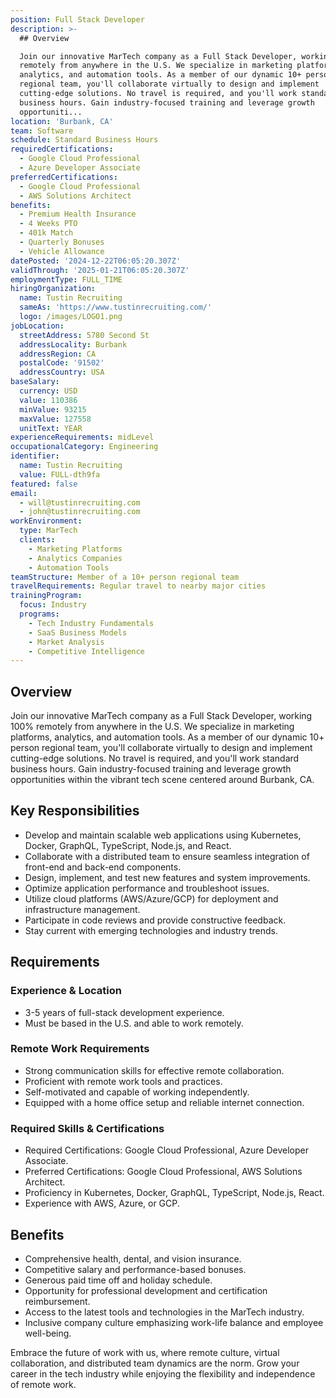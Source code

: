 ```yaml
---
position: Full Stack Developer
description: >-
  ## Overview

  Join our innovative MarTech company as a Full Stack Developer, working 100%
  remotely from anywhere in the U.S. We specialize in marketing platforms,
  analytics, and automation tools. As a member of our dynamic 10+ person
  regional team, you'll collaborate virtually to design and implement
  cutting-edge solutions. No travel is required, and you'll work standard
  business hours. Gain industry-focused training and leverage growth
  opportuniti...
location: 'Burbank, CA'
team: Software
schedule: Standard Business Hours
requiredCertifications:
  - Google Cloud Professional
  - Azure Developer Associate
preferredCertifications:
  - Google Cloud Professional
  - AWS Solutions Architect
benefits:
  - Premium Health Insurance
  - 4 Weeks PTO
  - 401k Match
  - Quarterly Bonuses
  - Vehicle Allowance
datePosted: '2024-12-22T06:05:20.307Z'
validThrough: '2025-01-21T06:05:20.307Z'
employmentType: FULL_TIME
hiringOrganization:
  name: Tustin Recruiting
  sameAs: 'https://www.tustinrecruiting.com/'
  logo: /images/LOGO1.png
jobLocation:
  streetAddress: 5780 Second St
  addressLocality: Burbank
  addressRegion: CA
  postalCode: '91502'
  addressCountry: USA
baseSalary:
  currency: USD
  value: 110386
  minValue: 93215
  maxValue: 127558
  unitText: YEAR
experienceRequirements: midLevel
occupationalCategory: Engineering
identifier:
  name: Tustin Recruiting
  value: FULL-dth9fa
featured: false
email:
  - will@tustinrecruiting.com
  - john@tustinrecruiting.com
workEnvironment:
  type: MarTech
  clients:
    - Marketing Platforms
    - Analytics Companies
    - Automation Tools
teamStructure: Member of a 10+ person regional team
travelRequirements: Regular travel to nearby major cities
trainingProgram:
  focus: Industry
  programs:
    - Tech Industry Fundamentals
    - SaaS Business Models
    - Market Analysis
    - Competitive Intelligence
---
```




## Overview
Join our innovative MarTech company as a Full Stack Developer, working 100% remotely from anywhere in the U.S. We specialize in marketing platforms, analytics, and automation tools. As a member of our dynamic 10+ person regional team, you'll collaborate virtually to design and implement cutting-edge solutions. No travel is required, and you'll work standard business hours. Gain industry-focused training and leverage growth opportunities within the vibrant tech scene centered around Burbank, CA.

## Key Responsibilities
- Develop and maintain scalable web applications using Kubernetes, Docker, GraphQL, TypeScript, Node.js, and React.
- Collaborate with a distributed team to ensure seamless integration of front-end and back-end components.
- Design, implement, and test new features and system improvements.
- Optimize application performance and troubleshoot issues.
- Utilize cloud platforms (AWS/Azure/GCP) for deployment and infrastructure management.
- Participate in code reviews and provide constructive feedback.
- Stay current with emerging technologies and industry trends.

## Requirements
### Experience & Location
- 3-5 years of full-stack development experience.
- Must be based in the U.S. and able to work remotely.

### Remote Work Requirements
- Strong communication skills for effective remote collaboration.
- Proficient with remote work tools and practices.
- Self-motivated and capable of working independently.
- Equipped with a home office setup and reliable internet connection.

### Required Skills & Certifications
- Required Certifications: Google Cloud Professional, Azure Developer Associate.
- Preferred Certifications: Google Cloud Professional, AWS Solutions Architect.
- Proficiency in Kubernetes, Docker, GraphQL, TypeScript, Node.js, React.
- Experience with AWS, Azure, or GCP.

## Benefits
- Comprehensive health, dental, and vision insurance.
- Competitive salary and performance-based bonuses.
- Generous paid time off and holiday schedule.
- Opportunity for professional development and certification reimbursement.
- Access to the latest tools and technologies in the MarTech industry.
- Inclusive company culture emphasizing work-life balance and employee well-being.

Embrace the future of work with us, where remote culture, virtual collaboration, and distributed team dynamics are the norm. Grow your career in the tech industry while enjoying the flexibility and independence of remote work.
